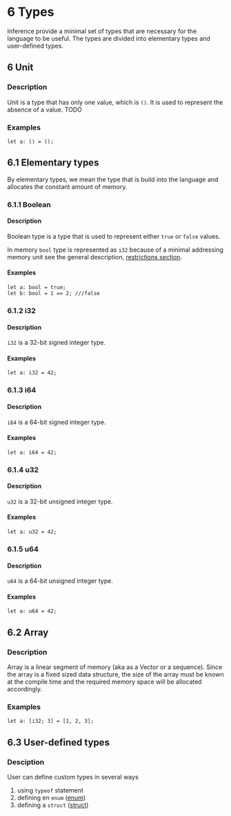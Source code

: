 # 6 Types

Inference provide a minimal set of types that are necessary for the language to be useful. The types are divided into elementary types and user-defined types.

## 6 Unit

### Description

Unit is a type that has only one value, which is `()`. It is used to represent the absence of a value.
TODO

### Examples

```inference
let a: () = ();
```


## 6.1 Elementary types

By elementary types, we mean the type that is build into the language and allocates the constant amount of memory.

### 6.1.1 Boolean

#### Description

Boolean type is a type that is used to represent either `true` or `false` values.

In memory `bool` type is represented as `i32` because of a minimal addressing memory unit see the general description, [restrictions section](./general-description.md#restrictions).

#### Examples

```inference
let a: bool = true;
let b: bool = 1 == 2; ///false
```

### 6.1.2 i32

#### Description

`i32` is a 32-bit signed integer type.

#### Examples

```inference
let a: i32 = 42;
```

### 6.1.3 i64

#### Description

`i64` is a 64-bit signed integer type.

#### Examples

```inference
let a: i64 = 42;
```

### 6.1.4 u32

#### Description

`u32` is a 32-bit unsigned integer type.

#### Examples

```inference
let a: u32 = 42;
```

### 6.1.5 u64

#### Description

`u64` is a 64-bit unsigned integer type.

#### Examples

```inference
let a: u64 = 42;
```

## 6.2 Array

### Description

Array is a linear segment of memory (aka as a Vector or a sequence). Since the array is a fixed sized data structure, the size of the array must be known at the compile time and the required memory space will be allocated accordingly.

### Examples

```inference
let a: [i32; 3] = [1, 2, 3];
```

## 6.3 User-defined types

### Desciption

User can define custom types in several ways

1. using `typeof` statement
2. defining en `enum` ([enum](../Definitions/enum.md))
3. defining a `struct` ([struct](../Definitions/struct.md))
